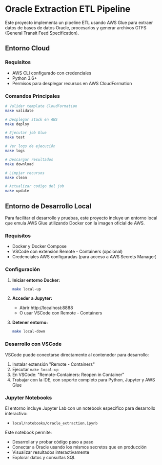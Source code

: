 # Oracle Extraction ETL Pipeline

Este proyecto implementa un pipeline ETL usando AWS Glue para extraer datos de bases de datos Oracle, procesarlos y generar archivos GTFS (General Transit Feed Specification).

## Entorno Cloud

### Requisitos

- AWS CLI configurado con credenciales
- Python 3.6+
- Permisos para desplegar recursos en AWS CloudFormation

### Comandos Principales

```bash
# Validar template CloudFormation
make validate

# Desplegar stack en AWS
make deploy

# Ejecutar job Glue
make test

# Ver logs de ejecución
make logs

# Descargar resultados
make download

# Limpiar recursos
make clean

# Actualizar codigo del job
make update
```

## Entorno de Desarrollo Local

Para facilitar el desarrollo y pruebas, este proyecto incluye un entorno local que emula AWS Glue utilizando Docker con la imagen oficial de AWS.

### Requisitos

- Docker y Docker Compose
- VSCode con extensión Remote - Containers (opcional)
- Credenciales AWS configuradas (para acceso a AWS Secrets Manager)

### Configuración

1. **Iniciar entorno Docker:**

   ```bash
   make local-up
   ```

2. **Acceder a Jupyter:**

   - Abrir http://localhost:8888
   - O usar VSCode con Remote - Containers

3. **Detener entorno:**

   ```bash
   make local-down
   ```

### Desarrollo con VSCode

VSCode puede conectarse directamente al contenedor para desarrollo:

1. Instalar extensión "Remote - Containers"
2. Ejecutar `make local-up` 
3. En VSCode: "Remote-Containers: Reopen in Container"
4. Trabajar con la IDE, con soporte completo para Python, Jupyter y AWS Glue

### Jupyter Notebooks

El entorno incluye Jupyter Lab con un notebook específico para desarrollo interactivo:

- `local/notebooks/oracle_extraction.ipynb`

Este notebook permite:
- Desarrollar y probar código paso a paso
- Conectar a Oracle usando los mismos secretos que en producción
- Visualizar resultados interactivamente
- Explorar datos y consultas SQL


